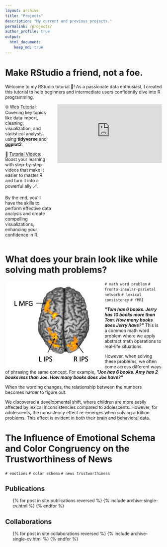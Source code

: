 ```yaml
---
layout: archive
title: "Projects"
description: "My current and previous projects."
permalink: /projects/
author_profile: true
output: 
  html_document:
    keep_md: true
---
```


# Make RStudio a friend, not a foe.

Welcome to my RStudio tutorial 🎉! As a passionate data enthusiast, I created this tutorial to help beginners and intermediate users confidently dive into R programming.

<!-- 左右排列的區塊 -->
<div style="display: flex; align-items: flex-start;">
  <!-- 左邊內容 -->
  <div style="flex: 1; max-width: 600px; padding-right: 20px;">
    🌐 <a href="https://cocoyamo.github.io/R_tutorials/">Web Tutorial</a>: Covering key topics like data import, cleaning, visualization, and statistical analysis using <strong>tidyverse</strong> and <strong>ggplot2</strong>.</p>
    <p>🎥 <a href="https://www.youtube.com/playlist?list=PLrnPgbLdSy7czQs7mrJNR9XQxH75OjvcU">Tutorial Videos</a>: Boost your learning with step-by-step videos that make it easier to master R and turn it into a powerful ally 🪄.</p>
    <p>By the end, you'll have the skills to perform effective data analysis and create compelling visualizations, enhancing your confidence in R.</p>
  </div>
  <!-- 右邊影片 -->
  <div style="flex: 0 0 auto; text-align: right;">
    <iframe style="width: 336px; height: 189px;" src="https://www.youtube.com/embed/nQcVh9_infA" frameborder="0" allow="accelerometer; autoplay; clipboard-write; encrypted-media; gyroscope; picture-in-picture" allowfullscreen></iframe>
  </div>
</div>

# What does your brain look like while solving math problems?

<img align="left" width="320" src='/images/wholebrain_interaction.jpg'>

`# math word problem` `# fronto-insular-parietal network` `# lexical consistency` `# fMRI` 

***"Tom has 6 books. Jerry has 10 books more than Tom. How many books does Jerry have?"*** This is a common math word problem where we apply abstract math operations to real-life situations.

However, when solving these problems, we often come across different ways of phrasing the same concept. For example, ***"Joe has 6 books. Amy has 2 books **less** than Joe. How many books does Joe have?"***

When the wording changes, the relationship between the numbers becomes harder to figure out.

We discovered a developmental shift, where children are more easily affected by lexical inconsistencies compared to adolescents. However, for adolescents, the consistency effect re-emerges when solving addition problems. This effect is evident in both their [brain](https://cocoyamo.github.io/publications/2024-04-15-age-related_differences_in_brain_responses_in_mathematical_problem-solving_among_children_and_adolescents)  and [behavioral](https://cocoyamo.github.io/publications/2022-10-15-development-of-operation-specific-lexical-consistency-effect-in-arithmetic-word-problem-solving) data.

# The Influence of Emotional Schema and Color Congruency on the Trustworthiness of News

`# emotions` `# color schema` `# news trustworthiness`

Publications
-----
  <ul>{% for post in site.publications reversed %}
    {% include archive-single-cv.html %}
  {% endfor %}</ul>

Collaborations
-----
  <ul>{% for post in site.collaborations reversed %}
    {% include archive-single-cv.html %}
  {% endfor %}</ul>
